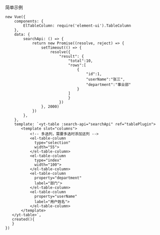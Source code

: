 简单示例

    new Vue({
        components: {
            ElTableColumn: require('element-ui').TableColumn
        },
        data: {
            searchApi: () => {
                return new Promise((resolve, reject) => {
                    setTimeout(() => {
                        resolve({
                            "result": {
                                "total":10,
                                "rows":[
                                    {
                                        "id":1,
                                        "userName":"张三",
                                        "department":"事业部"
                                    }
                                ]
                                }
                            })
                    }, 2000)
                })
            },
        },
        template: `<yt-table :search-api="searchApi" ref="tablePlugin">
           <template slot="columns">
               <!-- 多选列，需要多选时添加这列 -->
               <el-table-column
                 type="selection"
                 width="55">
               </el-table-column>
               <el-table-column
                 type="index"
                 width="100">
               </el-table-column>
               <el-table-column
                 property="department"
                 label="部门">
               </el-table-column>
               <el-table-column
                 property="userName"
                 label="用户姓名">
               </el-table-column>
           </template>
       </yt-table>`,
       created(){
       }
    })
